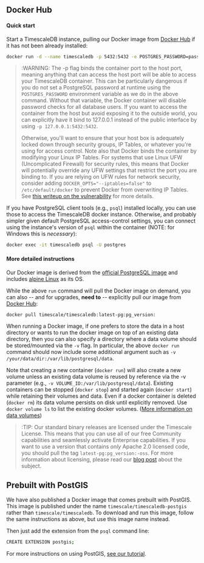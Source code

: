 ## Docker Hub [](docker)

#### Quick start

Start a TimescaleDB instance, pulling our Docker image from [Docker Hub][] if it has not been already installed:

```bash
docker run -d --name timescaledb -p 5432:5432 -e POSTGRES_PASSWORD=password timescale/timescaledb:latest-pg:pg_version:
```

>:WARNING: The -p flag binds the container port to the host port, meaning
anything that can access the host port will be able to access your TimescaleDB
container. This can be particularly dangerous if you do not set a PostgreSQL
password at runtime using the `POSTGRES_PASSWORD` environment variable as we
do in the above command. Without that variable, the Docker container will
disable password checks for all database users. If you want to access the
container from the host but avoid exposing it to the outside world, you can
explicitly have it bind to 127.0.0.1 instead of the public interface by using
`-p 127.0.0.1:5432:5432`.
>
>Otherwise, you'll want to ensure that your host box is adequately locked down
through security groups, IP Tables, or whatever you're using for access
control. Note also that Docker binds the container by modifying your Linux IP
Tables. For systems that use Linux UFW (Uncomplicated Firewall) for security
rules, this means that Docker will potentially override any UFW settings that
restrict the port you are binding to. If you are relying on UFW rules for
network security, consider adding `DOCKER_OPTS="--iptables=false"` to
`/etc/default/docker` to prevent Docker from overwriting IP Tables.
See [this writeup on the vulnerability][docker-vulnerability]
for more details.

If you have PostgreSQL client tools (e.g., `psql`) installed locally,
you can use those to access the TimescaleDB docker instance.  Otherwise,
and probably simpler given default PostgreSQL access-control settings,
you can connect using the instance's version of `psql` within the
container (NOTE: for Windows this is _necessary_):

```bash
docker exec -it timescaledb psql -U postgres
```

#### More detailed instructions

Our Docker image is derived from the [official PostgreSQL image][official-image]
and includes [alpine Linux][] as its OS.

While the above `run` command will pull the Docker image on demand,
you can also -- and for upgrades, **need to** -- explicitly pull our image from [Docker Hub][]:

```bash
docker pull timescale/timescaledb:latest-pg:pg_version:
```

When running a Docker image, if one prefers to store the data in a
host directory or wants to run the docker image on top of an existing
data directory, then you can also specify a directory where a data
volume should be stored/mounted via the `-v` flag.  In particular, the
above `docker run` command should now include some additional argument
such as `-v /your/data/dir:/var/lib/postgresql/data`.

Note that creating a new container (`docker run`) will also create a new
volume unless an existing data volume is reused by reference via the
-v parameter (e.g., `-v VOLUME_ID:/var/lib/postgresql/data`). Existing
containers can be stopped (`docker stop`) and started again (`docker
start`) while retaining their volumes and data. Even if a docker
container is deleted (`docker rm`) its data volume persists on disk
until explicitly removed. Use `docker volume ls` to list the existing
docker volumes.
([More information on data volumes][docker-data-volumes])

>:TIP: Our standard binary releases are licensed under the Timescale License.
This means that you can use all of our free Community capabilities and
seamlessly activate Enterprise capabilities.
If you want to use a version that contains _only_ Apache 2.0 licensed
code, you should pull the tag `latest-pg:pg_version:-oss`.
For more information about licensing, please read our [blog post][blog-post]
about the subject.

## Prebuilt with PostGIS [](postgis-docker)

We have also published a Docker image that comes prebuilt with
PostGIS.  This image is published under the
name `timescale/timescaledb-postgis` rather than `timescale/timescaledb`.
To download and run this image, follow the same instructions as above,
but use this image name instead.

Then just add the extension from the `psql` command line:
```bash
CREATE EXTENSION postgis;
```
For more instructions on using PostGIS, [see our tutorial][tutorial-postgis].



[Docker Hub]: https://hub.docker.com/r/timescale/timescaledb/
[docker-vulnerability]: https://www.techrepublic.com/article/how-to-fix-the-docker-and-ufw-security-flaw
[official-image]: https://github.com/docker-library/postgres/
[alpine Linux]: https://alpinelinux.org/
[docker-data-volumes]: https://docs.docker.com/storage/volumes/
[blog-post]: https://www.timescale.com/blog/how-we-are-building-an-open-source-business-a7701516a480
[tutorial-postgis]: http://docs.timescale.com/tutorials/tutorial-hello-nyc#tutorial-postgis


